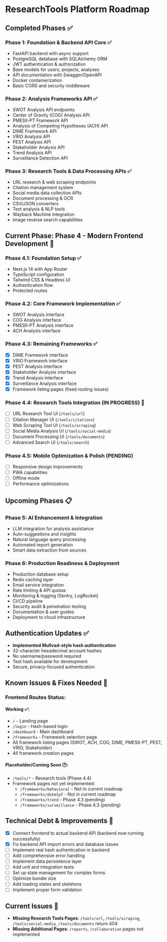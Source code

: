 # ResearchTools Platform Roadmap

## Completed Phases ✅

### Phase 1: Foundation & Backend API Core ✅
- FastAPI backend with async support
- PostgreSQL database with SQLAlchemy ORM
- JWT authentication & authorization
- Base models for users, projects, analyses
- API documentation with Swagger/OpenAPI
- Docker containerization
- Basic CORS and security middleware

### Phase 2: Analysis Frameworks API ✅
- SWOT Analysis API endpoints
- Center of Gravity (COG) Analysis API
- PMESII-PT Framework API
- Analysis of Competing Hypotheses (ACH) API
- DIME Framework API
- VRIO Analysis API
- PEST Analysis API
- Stakeholder Analysis API
- Trend Analysis API
- Surveillance Detection API

### Phase 3: Research Tools & Data Processing APIs ✅
- URL research & web scraping endpoints
- Citation management system
- Social media data collection APIs
- Document processing & OCR
- CSV/JSON converters
- Text analysis & NLP tools
- Wayback Machine integration
- Image reverse search capabilities

## Current Phase: Phase 4 - Modern Frontend Development 🚧

### Phase 4.1: Foundation Setup ✅
- Next.js 14 with App Router
- TypeScript configuration
- Tailwind CSS & Headless UI
- Authentication flow
- Protected routes

### Phase 4.2: Core Framework Implementation ✅
- SWOT Analysis interface
- COG Analysis interface
- PMESII-PT Analysis interface
- ACH Analysis interface

### Phase 4.3: Remaining Frameworks ✅
- [x] DIME Framework interface
- [x] VRIO Framework interface
- [x] PEST Analysis interface
- [x] Stakeholder Analysis interface
- [x] Trend Analysis interface
- [x] Surveillance Analysis interface
- [x] Framework listing pages (fixed routing issues)

### Phase 4.4: Research Tools Integration (IN PROGRESS) 🔄
- [ ] URL Research Tool UI (`/tools/url`)
- [ ] Citation Manager UI (`/tools/citations`)
- [ ] Web Scraping Tool UI (`/tools/scraping`)
- [ ] Social Media Analysis UI (`/tools/social-media`)
- [ ] Document Processing UI (`/tools/documents`)
- [ ] Advanced Search UI (`/tools/search`)

### Phase 4.5: Mobile Optimization & Polish (PENDING)
- [ ] Responsive design improvements
- [ ] PWA capabilities
- [ ] Offline mode
- [ ] Performance optimizations

## Upcoming Phases 📋

### Phase 5: AI Enhancement & Integration
- LLM integration for analysis assistance
- Auto-suggestions and insights
- Natural language query processing
- Automated report generation
- Smart data extraction from sources

### Phase 6: Production Readiness & Deployment
- Production database setup
- Redis caching layer
- Email service integration
- Rate limiting & API quotas
- Monitoring & logging (Sentry, LogRocket)
- CI/CD pipeline
- Security audit & penetration testing
- Documentation & user guides
- Deployment to cloud infrastructure

## Authentication Updates ✅
- **Implemented Mullvad-style hash authentication**
- 32-character hexadecimal account hashes
- No username/password required
- Test hash available for development
- Secure, privacy-focused authentication

## Known Issues & Fixes Needed 🔧

### Frontend Routes Status:
#### Working ✅:
- `/` - Landing page
- `/login` - Hash-based login
- `/dashboard` - Main dashboard
- `/frameworks` - Framework selection page
- All framework listing pages (SWOT, ACH, COG, DIME, PMESII-PT, PEST, VRIO, Stakeholder)
- All framework creation pages

#### Placeholder/Coming Soon 🕐:
- `/tools/*` - Research tools (Phase 4.4)
- Framework pages not yet implemented:
  - `/frameworks/behavioral` - Not in current roadmap
  - `/frameworks/dotmlpf` - Not in current roadmap
  - `/frameworks/trend` - Phase 4.3 (pending)
  - `/frameworks/surveillance` - Phase 4.3 (pending)

## Technical Debt & Improvements 📝
- [x] Connect frontend to actual backend API (backend now running successfully)
- [x] Fix backend API import errors and database issues
- [ ] Implement real hash authentication in backend
- [ ] Add comprehensive error handling
- [ ] Implement data persistence layer
- [ ] Add unit and integration tests
- [ ] Set up state management for complex forms
- [ ] Optimize bundle size
- [ ] Add loading states and skeletons
- [ ] Implement proper form validation

## Current Issues 🚨
- **Missing Research Tools Pages**: `/tools/url`, `/tools/scraping`, `/tools/social-media`, `/tools/documents` return 404
- **Missing Additional Pages**: `/reports`, `/collaboration` pages not implemented
